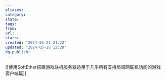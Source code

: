 ```yaml
---
aliases: 
category: 
state: 
tags: 
from: 
url: 
stars: 
created: "2024-05-21 21:22"
updated: "2024-05-28 12:28"
dg-publish: 
---
```

[[使用SoftEther搭建游戏联机服务器适用于几乎所有支持局域网联机功能的游戏 客户端篇]]